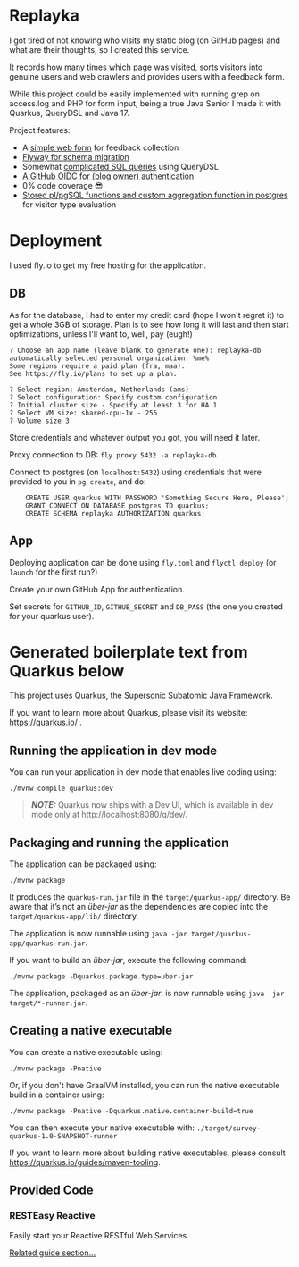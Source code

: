 # Replayka

I got tired of not knowing who visits my static blog (on GitHub pages) and what are their thoughts, so I created this service.

It records how many times which page was visited, sorts visitors into genuine users and web crawlers and provides users
with a feedback form.

While this project could be easily implemented with running grep on access.log and PHP for form input, being a true 
Java Senior I made it with Quarkus, QueryDSL and Java 17.

Project features:

- A [simple web form](src/main/resources/minification-sources/form.html) for feedback collection
- [Flyway for schema migration](src/main/resources/db/migration/)
- Somewhat [complicated SQL queries](src/main/java/me/mrabar/sq/service/BlogService.java) using QueryDSL 
- [A GitHub OIDC for (blog owner) authentication](src/main/java/me/mrabar/sq/security/GithubAuthentication.java)
- 0% code coverage 😎
- [Stored pl/pgSQL functions and custom aggregation function in postgres](src/main/resources/db/migration/V1.0.3__Bot_Estimation.sql) for visitor type evaluation

# Deployment

I used fly.io to get my free hosting for the application. 

## DB

As for the database, I had to enter my credit card (hope I won't regret it) to 
get a whole 3GB of storage. Plan is to see how long it will last and then start
optimizations, unless I'll want to, well, pay (eugh!)

```flyctl pg create
? Choose an app name (leave blank to generate one): replayka-db
automatically selected personal organization: %me%
Some regions require a paid plan (fra, maa).
See https://fly.io/plans to set up a plan.

? Select region: Amsterdam, Netherlands (ams)
? Select configuration: Specify custom configuration
? Initial cluster size - Specify at least 3 for HA 1
? Select VM size: shared-cpu-1x - 256
? Volume size 3
```

Store credentials and whatever output you got, you will need it later.

Proxy connection to DB: `fly proxy 5432 -a replayka-db`.

Connect to postgres (on `localhost:5432`) using credentials that were provided to you in `pg create`, and do:
```
    CREATE USER quarkus WITH PASSWORD 'Something Secure Here, Please';
    GRANT CONNECT ON DATABASE postgres TO quarkus;
    CREATE SCHEMA replayka AUTHORIZATION quarkus;
```

## App

Deploying application can be done using `fly.toml` and `flyctl deploy` (or `launch` for the first run?) 

Create your own GitHub App for authentication. 

Set secrets for `GITHUB_ID`, `GITHUB_SECRET` and `DB_PASS` (the one you created for your quarkus user).

# Generated boilerplate text from Quarkus below

This project uses Quarkus, the Supersonic Subatomic Java Framework.

If you want to learn more about Quarkus, please visit its website: https://quarkus.io/ .

## Running the application in dev mode

You can run your application in dev mode that enables live coding using:

```shell script
./mvnw compile quarkus:dev
```

> **_NOTE:_**  Quarkus now ships with a Dev UI, which is available in dev mode only at http://localhost:8080/q/dev/.

## Packaging and running the application

The application can be packaged using:

```shell script
./mvnw package
```

It produces the `quarkus-run.jar` file in the `target/quarkus-app/` directory.
Be aware that it’s not an _über-jar_ as the dependencies are copied into the `target/quarkus-app/lib/` directory.

The application is now runnable using `java -jar target/quarkus-app/quarkus-run.jar`.

If you want to build an _über-jar_, execute the following command:

```shell script
./mvnw package -Dquarkus.package.type=uber-jar
```

The application, packaged as an _über-jar_, is now runnable using `java -jar target/*-runner.jar`.

## Creating a native executable

You can create a native executable using:

```shell script
./mvnw package -Pnative
```

Or, if you don't have GraalVM installed, you can run the native executable build in a container using:

```shell script
./mvnw package -Pnative -Dquarkus.native.container-build=true
```

You can then execute your native executable with: `./target/survey-quarkus-1.0-SNAPSHOT-runner`

If you want to learn more about building native executables, please consult https://quarkus.io/guides/maven-tooling.

## Provided Code

### RESTEasy Reactive

Easily start your Reactive RESTful Web Services

[Related guide section...](https://quarkus.io/guides/getting-started-reactive#reactive-jax-rs-resources)
